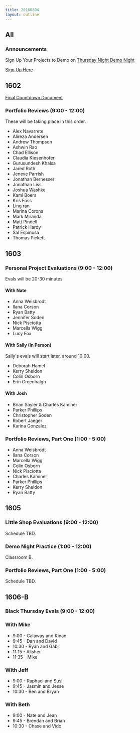 ```yaml
---
title: 20160804
layout: outline
---
```


## All

### Announcements

Sign Up Your Projects to Demo on [Thursday Night Demo Night](http://www.meetup.com/Turing-Community-Events/events/232879633/)

[Sign Up Here](https://goo.gl/forms/xFnaV0Ms1ZSGC9Wn2)

## 1602

[Final Countdown Document](https://gist.github.com/rrgayhart/35784c39bc7dcb8561fcbd68ef34c98f)

### Portfolio Reviews (9:00 - 12:00)

These will be taking place in this order.

* Alex Navarrete
* Alireza Andersen
* Andrew Thompson
* Ashwin Rao
* Chad Ellison
* Claudia Kiesenhofer
* Gurusundesh Khalsa
* Jared Roth
* Jeneve Parrish
* Jonathan Bernesser
* Jonathan Liss
* Joshua Washke
* Kami Boers
* Kris Foss
* Ling ran
* Marina Corona
* Mark Miranda
* Matt Pindell
* Patrick Hardy
* Sal Espinosa
* Thomas Pickett

## 1603

### Personal Project Evaluations (9:00 - 12:00)

Evals will be 20-30 minutes


#### With Nate

* Anna Weisbrodt
* Ilana Corson
* Ryan Batty
* Jennifer Soden
* Nick Pisciotta
* Marcella Wigg
* Lucy Fox

#### With Sally (In Person)

Sally's evals will start later, around 10:00.

* Deborah Hamel
* Kerry Sheldon
* Colin Osborn
* Erin Greenhalgh

#### With Josh

* Brian Sayler & Charles Kaminer
* Parker Phillips
* Christopher Soden
* Robert Jaeger
* Karina Gonzalez

### Portfolio Reviews, Part One (1:00 - 5:00)

* Anna Weisbrodt
* Ilana Corson
* Marcella Wigg
* Colin Osborn
* Nick Pisciotta
* Charles Kaminer
* Parker Phillips
* Kerry Sheldon
* Ryan Batty

## 1605

### Little Shop Evaluations (9:00 - 12:00)

Schedule TBD.

### Demo Night Practice (1:00 - 12:00)

Classroom B.

### Portfolio Reviews, Part One (1:00 - 5:00)

Schedule TBD.


## 1606-B

### Black Thursday Evals (9:00 - 12:00)

### With Mike
* 9:00 - Calaway and Kinan
* 9:45 - Dan and David
* 10:30 - Ryan and Gabi
* 11:15 - Alisher
* 11:35 - Mike

### With Jeff
* 9:00 - Raphael and Susi
* 9:45 - Jasmin and Jesse
* 10:30 - Ben and Bryan

### With Beth
* 9:00 - Nate and Jean
* 9:45 - Brendan and Brian
* 10:30 - Chase and Vido

